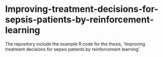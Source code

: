 # Improving-treatment-decisions-for-sepsis-patients-by-reinforcement-learning
The repository include the example R code for the thesis, 'Improving treatment decisions for sepsis patients by reinforcement learning'.
